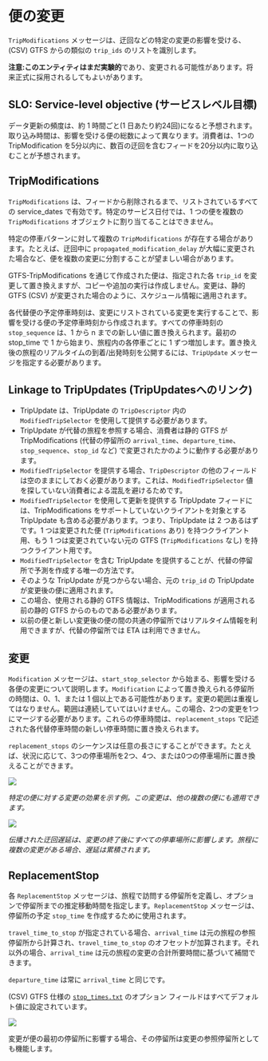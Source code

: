 # 便の変更

`TripModifications` メッセージは、迂回などの特定の変更の影響を受ける、(CSV) GTFS からの類似の `trip_ids` のリストを識別します。

**注意:**このエンティティはまだ**実験的**であり、変更される可能性があります。将来正式に採用されるしてもよいがあります。

## SLO: Service-level objective (サービスレベル目標)

データ更新の頻度は、約 1 時間ごと(1 日あたり約24回)になると予想されます。取り込み時間は、影響を受ける便の総数によって異なります。消費者は、1つの TripModification を5分以内に、数百の迂回を含むフィードを20分以内に取り込むことが予想されます。

## TripModifications

`TripModifications` は、フィードから削除されるまで、リストされているすべての service\_dates で有効です。特定のサービス日付では、1 つの便を複数の `TripModifications` オブジェクトに割り当てることはできません。

特定の停車パターンに対して複数の `TripModifications` が存在する場合があります。たとえば、迂回中に `propagated_modification_delay` が大幅に変更された場合など、便を複数の変更に分割することが望ましい場合があります。

GTFS-TripModifications を通じて作成された便は、指定された各 `trip_id` を変更して置き換えますが、コピーや追加の実行は作成しません。変更は、静的 GTFS (CSV) が変更された場合のように、スケジュール情報に適用されます。

各代替便の予定停車時刻は、変更にリストされている変更を実行することで、影響を受ける便の予定停車時刻から作成されます。すべての停車時刻の `stop_sequence` は、1 から n までの新しい値に置き換えられます。最初の stop_time で 1 から始まり、旅程内の各停車ごとに 1 ずつ増加します。置き換え後の旅程のリアルタイムの到着/出発時刻を公開するには、`TripUpdate` メッセージを指定する必要があります。

## Linkage to TripUpdates (TripUpdatesへのリンク)

* TripUpdate は、TripUpdate の `TripDescriptor` 内の `ModifiedTripSelector` を使用して提供する必要があります。
* TripUpdate が代替の旅程を参照する場合、消費者は静的 GTFS が TripModifications (代替の停留所の `arrival_time`、`departure_time`、`stop_sequence`、`stop_id` など) で変更されたかのように動作する必要があります。
* `ModifiedTripSelector` を提供する場合、`TripDescriptor` の他のフィールドは空のままにしておく必要があります。これは、`ModifiedTripSelector` 値を探していない消費者による混乱を避けるためです。
* `ModifiedTripSelector` を使用して更新を提供する TripUpdate フィードには、TripModifications をサポートしていないクライアントを対象とする TripUpdate も含める必要があります。つまり、TripUpdate は 2 つあるはずです。1 つは変更された便 (`TripModifications` あり) を持つクライアント用、もう 1 つは変更されていない元の GTFS (`TripModifications` なし) を持つクライアント用です。
* `ModifiedTripSelector` を含む TripUpdate を提供することが、代替の停留所で予測を作成する唯一の方法です。
* そのような TripUpdate が見つからない場合、元の `trip_id` の TripUpdate が変更後の便に適用されます。
* この場合、使用される静的 GTFS 情報は、TripModifications が適用される前の静的 GTFS からのものである必要があります。
* 以前の便と新しい変更後の便の間の共通の停留所ではリアルタイム情報を利用できますが、代替の停留所では ETA は利用できません。

## 変更

`Modification` メッセージは、`start_stop_selector` から始まる、影響を受ける各便の変更について説明します。`Modification` によって置き換えられる停留所の時間は、0、1、または 1 個以上である可能性があります。変更の範囲は重複してはなりません。範囲は連続していてはいけません。この場合、2つの変更を1つにマージする必要があります。これらの停車時間は、`replacement_stops` で記述された各代替停車時間の新しい停車時間に置き換えられます。

`replacement_stops` のシーケンスは任意の長さにすることができます。たとえば、状況に応じて、3つの停車場所を2つ、4つ、または0つの停車場所に置き換えることができます。

![](/../assets/trip_modification.png)

_特定の便に対する変更の効果を示す例。この変更は、他の複数の便にも適用できます。_

![](/../assets/propagated_delay.png)

_伝播された迂回遅延は、変更の終了後にすべての停車場所に影響します。旅程に複数の変更がある場合、遅延は累積されます。_

## ReplacementStop

各 `ReplacementStop` メッセージは、旅程で訪問する停留所を定義し、オプションで停留所までの推定移動時間を指定します。`ReplacementStop` メッセージは、停留所の予定 `stop_time` を作成するために使用されます。

`travel_time_to_stop` が指定されている場合、`arrival_time` は元の旅程の参照停留所から計算され、`travel_time_to_stop` のオフセットが加算されます。それ以外の場合、`arrival_time` は元の旅程の変更の合計所要時間に基づいて補間できます。

`departure_time` は常に `arrival_time` と同じです。

(CSV) GTFS 仕様の [`stop_times.txt`](../../../schedule/reference/#stop_timestxt) のオプション フィールドはすべてデフォルト値に設定されています。

![](/../assets/first_stop_reference.png)

変更が便の最初の停留所に影響する場合、その停留所は変更の参照停留所としても機能します。